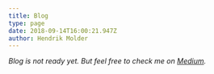 ```yaml
---
title: Blog
type: page
date: 2018-09-14T16:00:21.947Z
author: Hendrik Molder
---
```

_Blog is not ready yet. But feel free to check me on [Medium](https://medium.com/@hendrik.molder/)._
